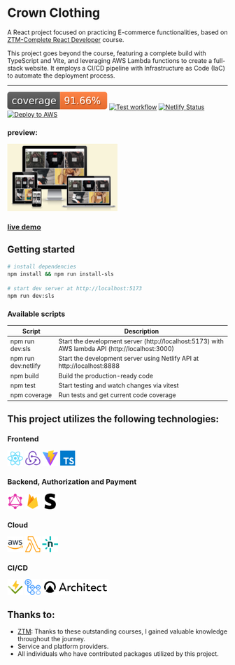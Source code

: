 # Crown Clothing

A React project focused on practicing E-commerce functionalities, based on [ZTM-Complete React Developer](https://zerotomastery.io/courses/learn-react/) course.

This project goes beyond the course, featuring a complete build with TypeScript and Vite, and leveraging AWS Lambda functions to create a full-stack website. It employs a CI/CD pipeline with Infrastructure as Code (IaC) to automate the deployment process.

---

[![cov](https://raw.githubusercontent.com/seanjiangsh/crwn-clothing-v2/gh-pages/badges/coverage.svg)](https://github.com/seanjiangsh/ztm-crwn-clothing-v2/actions)
[![Test workflow](https://github.com/seanjiangsh/ztm-crwn-clothing-v2/actions/workflows/test.yml/badge.svg)](https://github.com/seanjiangsh/ztm-crwn-clothing-v2/actions/workflows/test.yml)
[![Netlify Status](https://api.netlify.com/api/v1/badges/ad156783-6720-458c-8809-c47183cb90fe/deploy-status)](https://app.netlify.com/sites/sean-jiang-ztm-crwn-clothing-v2/deploys)
[![Deploy to AWS](https://github.com/seanjiangsh/ztm-crwn-clothing-v2/actions/workflows/deploy.yml/badge.svg)](https://github.com/seanjiangsh/ztm-crwn-clothing-v2/actions/workflows/deploy.yml)

### preview:

 <img src="assets/preview-cover.png" alt="preview cover" width="50%"/>

### [live demo](https://crwn-clothing.sean-j.dev/)

## Getting started

```bash
# install dependencies
npm install && npm run install-sls

# start dev server at http://localhost:5173
npm run dev:sls
```

### Available scripts

| Script              | Description                                                                                      |
| ------------------- | ------------------------------------------------------------------------------------------------ |
| npm run dev:sls     | Start the development server (http://localhost:5173) with AWS lambda API (http://localhost:3000) |
| npm run dev:netlify | Start the development server using Netlify API at http://localhost:8888                          |
| npm build           | Build the production-ready code                                                                  |
| npm test            | Start testing and watch changes via vitest                                                       |
| npm coverage        | Run tests and get current code coverage                                                          |

## This project utilizes the following technologies:

### Frontend

  <div >
    <a href="https://react.dev" target="_blank" rel="noreferrer"><img src="./assets/icons/react.png" height="36"  alt="react" /></a>
    <a href="https://redux.js.org" target="_blank" rel="noreferrer"><img src="./assets/icons/redux.png" height="36"  alt="redux" /></a>
    <a href="https://vitejs.dev" target="_blank" rel="noreferrer"><img src="./assets/icons/vite.png" height="36"  alt="vite" /></a>
    <a href="https://www.typescriptlang.org" target="_blank" rel="noreferrer"><img src="./assets/icons/typescript.png" height="36"  alt="typescript" /></a>
  </div>

### Backend, Authorization and Payment

  <div >
    <a href="https://graphql.org" target="_blank" rel="noreferrer"><img src="./assets/icons/graphql.png" height="36"  alt="graphql" /></a>
    <a href="https://firebase.google.com" target="_blank" rel="noreferrer"><img src="./assets/icons/firebase.png" height="36"  alt="firebase" /></a>
    <a href="https://stripe.com" target="_blank" rel="noreferrer"><img src="./assets/icons/stripe.svg" height="36"  alt="stripe" /></a>
  </div>

### Cloud

  <div >
    <a href="https://aws.amazon.com" target="_blank" rel="noreferrer"><img src="./assets/icons/aws.png" height="36"  alt="aws" /></a>
    <a href="https://aws.amazon.com/lambda" target="_blank" rel="noreferrer"><img src="./assets/icons/awslambda.svg" height="36"  alt="aws-lambda" /></a>
    <a href="https://www.netlify.com" target="_blank" rel="noreferrer"><img src="./assets/icons/netlify.png" height="36"  alt="netlify" /></a>
  </div>

### CI/CD

  <div >
    <a href="https://vitest.dev" target="_blank" rel="noreferrer"><img src="./assets/icons/vitest.svg" height="36"  alt="vitest" /></a>
    <a href="https://github.com/features/actions" target="_blank" rel="noreferrer"><img src="./assets/icons/github-actions.svg" height="36"  alt="github-actions" /></a>
    <a href="https://arc.codes" target="_blank" rel="noreferrer"><img src="./assets/icons/architect.svg" height="36"  alt="architect-framework" /></a>
  </div>

## Thanks to:

- [ZTM](https://zerotomastery.io/): Thanks to these outstanding courses, I gained valuable knowledge throughout the journey.
- Service and platform providers.
- All individuals who have contributed packages utilized by this project.
